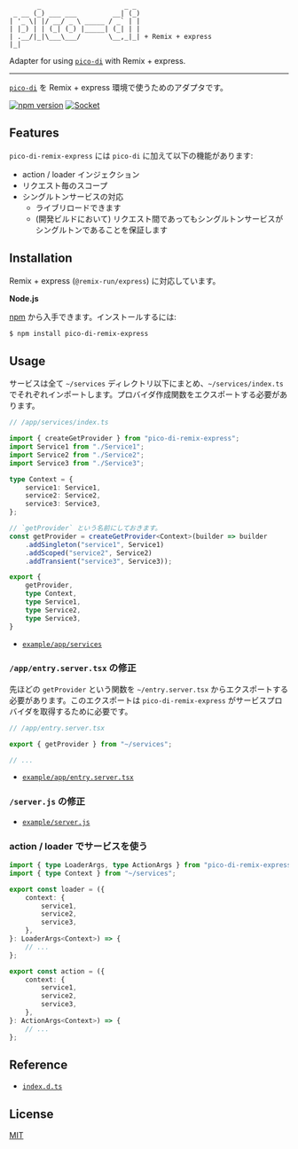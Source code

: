 ```
       _                     _ _
 _ __ (_) ___ ___         __| (_)
| '_ \| |/ __/ _ \ _____ / _` | |
| |_) | | (_| (_) |_____| (_| | |
| .__/|_|\___\___/       \__,_|_| + Remix + express
|_|
```

  Adapter for using [`pico-di`](https://github.com/ydipeepo/pico-di) with Remix + express.

---

  [`pico-di`](https://github.com/ydipeepo/pico-di) を Remix + express 環境で使うためのアダプタです。

  [![npm version](https://badge.fury.io/js/pico-di-remix-express.svg)](https://badge.fury.io/js/pico-di-remix-express)
  [![Socket](https://socket.dev/api/badge/npm/package/pico-di-remix-express)](https://socket.dev/npm/package/pico-di-remix-express)

## Features

  `pico-di-remix-express` には `pico-di` に加えて以下の機能があります:

  - action / loader インジェクション
  - リクエスト毎のスコープ
  - シングルトンサービスの対応
    - ライブリロードできます
	- (開発ビルドにおいて) リクエスト間であってもシングルトンサービスがシングルトンであることを保証します

## Installation

  Remix + express (`@remix-run/express`) に対応しています。

  **Node.js**

  [npm](https://www.npmjs.com/) から入手できます。インストールするには:

  ```bash
  $ npm install pico-di-remix-express
  ```

## Usage

  サービスは全て `~/services` ディレクトリ以下にまとめ、`~/services/index.ts` でそれぞれインポートします。プロバイダ作成関数をエクスポートする必要があります。

```ts
// /app/services/index.ts

import { createGetProvider } from "pico-di-remix-express";
import Service1 from "./Service1";
import Service2 from "./Service2";
import Service3 from "./Service3";

type Context = {
	service1: Service1,
	service2: Service2,
	service3: Service3,
};

// `getProvider` という名前にしておきます。
const getProvider = createGetProvider<Context>(builder => builder
	.addSingleton("service1", Service1)
	.addScoped("service2", Service2)
	.addTransient("service3", Service3));

export {
	getProvider,
	type Context,
	type Service1,
	type Service2,
	type Service3,
}
```

* [`example/app/services`](example/app/services)

### `/app/entry.server.tsx` の修正

  先ほどの `getProvider` という関数を `~/entry.server.tsx` からエクスポートする必要があります。このエクスポートは `pico-di-remix-express` がサービスプロバイダを取得するために必要です。

```ts
// /app/entry.server.tsx

export { getProvider } from "~/services";

// ...
```

* [`example/app/entry.server.tsx`](example/app/entry.server.tsx)

### `/server.js` の修正

* [`example/server.js`](example/server.js)

### action / loader でサービスを使う

```ts
import { type LoaderArgs, type ActionArgs } from "pico-di-remix-express";
import { type Context } from "~/services";

export const loader = ({
	context: {
		service1,
		service2,
		service3,
	},
}: LoaderArgs<Context>) => {
	// ...
};

export const action = ({
	context: {
		service1,
		service2,
		service3,
	},
}: ActionArgs<Context>) => {
	// ...
};
```

## Reference

* [`index.d.ts`](index.d.ts)

## License

  [MIT](LICENSE.md)
